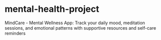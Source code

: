 # mental-health-project
MindCare - Mental Wellness App: Track your daily mood, meditation sessions, and emotional patterns with supportive resources and self-care reminders
